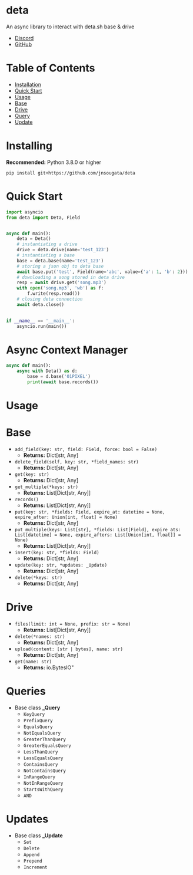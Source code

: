 # deta

An async library to interact with deta.sh base & drive

- [Discord](https://discord.gg/bh99VTt9dH)
- [GitHub](https://github.com/jnsougata)

# Table of Contents
- [Installation](#installing)
- [Quick Start](#quick-start)
- [Usage](#usage)
- [Base](#base)
- [Drive](#drive)
- [Query](#queries)
- [Update](#updates)

# Installing

**Recommended:** Python 3.8.0 or higher

```shell
pip install git+https://github.com/jnsougata/deta
```

# Quick Start

```python
import asyncio
from deta import Deta, Field


async def main():
    deta = Deta()
    # instantiating a drive
    drive = deta.drive(name='test_123')
    # instantiating a base
    base = deta.base(name='test_123')
    # storing a json obj to deta base
    await base.put('test', Field(name='abc', value={'a': 1, 'b': 2}))
    # downloading a song stored in deta drive
    resp = await drive.get('song.mp3')
    with open('song.mp3', 'wb') as f:
        f.write(resp.read())
    # closing deta connection
    await deta.close()

    
if __name__ == '__main__':
    asyncio.run(main())
```

# Async Context Manager
```python
async def main():
    async with Deta() as d:
        base = d.base('01PIXEL')
        print(await base.records())
```

# Usage

# Base
- `add_field(key: str, field: Field, force: bool = False)` 
  - **Returns:** Dict[str, Any]
- `delete_field(self, key: str, *field_names: str)` 
  - **Returns:** Dict[str, Any]
- `get(key: str)`
  - **Returns:** Dict[str, Any]
- `get_multiple(*keys: str)` 
  - **Returns:** List[Dict[str, Any]]
- `records()`
  - **Returns:** List[Dict[str, Any]]
- `put(key: str, *fields: Field, expire_at: datetime = None, expire_after: Union[int, float] = None)`
  - **Returns:** Dict[str, Any]
- `put_multiple(keys: List[str], *fields: List[Field], expire_ats: List[datetime] = None, expire_afters: List[Union[int, float]] = None)`
  - **Returns:** List[Dict[str, Any]]
- `insert(key: str, *fields: Field)`
  - **Returns:** Dict[str, Any]
- `update(key: str, *updates: _Update)`
  - **Returns:** Dict[str, Any]
- `delete(*keys: str)`
  - **Returns:** Dict[str, Any]

# Drive
- `files(limit: int = None, prefix: str = None)`
  - **Returns:** List[Dict[str, Any]]
- `delete(*names: str)`
  - **Returns:** Dict[str, Any]
- `upload(content: [str | bytes], name: str)` 
  - **Returns:** Dict[str, Any]
- `get(name: str)`
  - **Returns:** io.BytesIO"

# Queries
- Base class **_Query**
  - `KeyQuery`
  - `PrefixQuery`
  - `EqualsQuery`
  - `NotEqualsQuery`
  - `GreaterThanQuery`
  - `GreaterEqualsQuery`
  - `LessThanQuery`
  - `LessEqualsQuery`
  - `ContainsQuery`
  - `NotContainsQuery`
  - `InRangeQuery`
  - `NotInRangeQuery`
  - `StartsWithQuery`
  - `AND`

# Updates
- Base class **_Update**
  - `Set`
  - `Delete`
  - `Append`
  - `Prepend`
  - `Increment`
